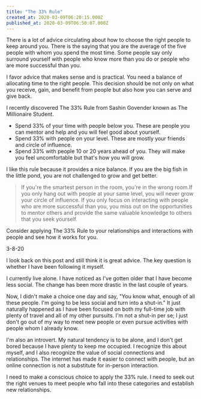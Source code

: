 ```yaml
---
title: "The 33% Rule"
created_at: 2020-03-09T06:20:15.000Z
published_at: 2020-03-09T06:50:07.000Z
---
```

There is a lot of advice circulating about how to choose the right people to keep around you. There is the saying that you are the average of the five people with whom you spend the most time. Some people say only surround yourself with people who know more than you do or people who are more successful than you. 

I favor advice that makes sense and is practical. You need a balance of allocating time to the right people. This decision should be not only on what you receive, gain, and benefit from people but also how you can serve and give back. 

I recently discovered The 33% Rule from Sashin Govender known as The Millionaire Student. 

*   Spend 33% of your time with people below you. These are people you can mentor and help and you will feel good about yourself.
*   Spend 33% with people on your level. These are mostly your friends and circle of influence.
*   Spend 33% with people 10 or 20 years ahead of you. They will make you feel uncomfortable but that's how you will grow.  
    

I like this rule because it provides a nice balance. If you are the big fish in the little pond, you are not challenged to grow and get better.  

> If you're the smartest person in the room, you're in the wrong room.If you only hang out with people at your same level, you will never grow your circle of influence. If you only focus on interacting with people who are more successful than you, you miss out on the opportunities to mentor others and provide the same valuable knowledge to others that you seek yourself.  
>   

Consider applying The 33% Rule to your relationships and interactions with people and see how it works for you.

3-8-20

I look back on this post and still think it is great advice. The key question is whether I have been following it myself.

I currently live alone. I have noticed as I've gotten older that I have become less social. The change has been more drastic in the last couple of years. 

Now, I didn't make a choice one day and say, "You know what, enough of all these people. I'm going to be less social and turn into a shut-in." It just naturally happened as I have been focused on both my full-time job with plenty of travel and all of my other pursuits. I'm not a shut-in per se; I just don't go out of my way to meet new people or even pursue activities with people whom I already know.

I'm also an introvert. My natural tendency is to be alone, and I don't get bored because I have plenty to keep me occupied. I recognize this about myself, and I also recognize the value of social connections and relationships. The internet has made it easier to connect with people, but an online connection is not a substitute for in-person interaction.

I need to make a conscious choice to apply the 33% rule. I need to seek out the right venues to meet people who fall into these categories and establish new relationships.
